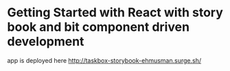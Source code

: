 # Getting Started with React with story book and bit component driven development
app is deployed here
http://taskbox-storybook-ehmusman.surge.sh/
